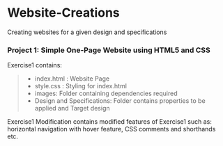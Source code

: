 # Website-Creations
Creating websites for a given design and specifications 

### Project 1: Simple One-Page Website using HTML5 and CSS

Exercise1 contains:
>- index.html : Website Page
>- style.css : Styling for index.html <br/>
>- images: Folder containing dependencies required <br/>
>- Design and Specifications: Folder contains properties to be applied and Target design <br/>

Exercise1 Modification contains modified features of Exercise1 such as: horizontal navigation with hover feature, CSS comments and shorthands etc.